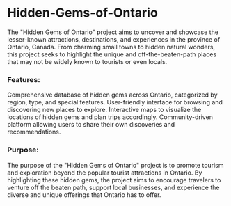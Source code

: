 # Hidden-Gems-of-Ontario
The "Hidden Gems of Ontario" project aims to uncover and showcase the lesser-known attractions, destinations, and experiences in the province of Ontario, Canada. From charming small towns to hidden natural wonders, this project seeks to highlight the unique and off-the-beaten-path places that may not be widely known to tourists or even locals.

### Features:

Comprehensive database of hidden gems across Ontario, categorized by region, type, and special features.
User-friendly interface for browsing and discovering new places to explore.
Interactive maps to visualize the locations of hidden gems and plan trips accordingly.
Community-driven platform allowing users to share their own discoveries and recommendations.

### Purpose:
The purpose of the "Hidden Gems of Ontario" project is to promote tourism and exploration beyond the popular tourist attractions in Ontario. By highlighting these hidden gems, the project aims to encourage travelers to venture off the beaten path, support local businesses, and experience the diverse and unique offerings that Ontario has to offer.
